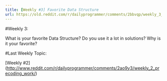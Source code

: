 ```yaml
---
title: [Weekly #3] Favorite Data Structure
url: https://old.reddit.com/r/dailyprogrammer/comments/2bbvqp/weekly_3_favorite_data_structure/
---
```


#Weekly 3:

What is your favorite Data Structure? Do you use it a lot in solutions? Why is it your favorite? 

#Last Weekly Topic:

[Weekly #2] (http://www.reddit.com/r/dailyprogrammer/comments/2ao9y3/weekly_2_precoding_work/)